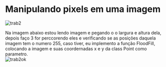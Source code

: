 # Manipulando pixels em uma imagem

![trab2](https://user-images.githubusercontent.com/42754908/137631247-8c2377a6-43ce-415a-8d60-4cb404aec967.png)



Na imagem abaixo estou lendo imagem e pegando o o largura e altura dela, depois faço 3 for perccorendo eles e verificando se as posições daquela imagem tem o numero 255,
caso tiver, eu implemento a função FloodFill, colocando a imagem e suas coordernadas x e y da class Point como parametro.<br>
![trab2ok](https://user-images.githubusercontent.com/42754908/137632449-9c18814b-0609-4d1c-a6eb-f5a4c176af1b.png)



